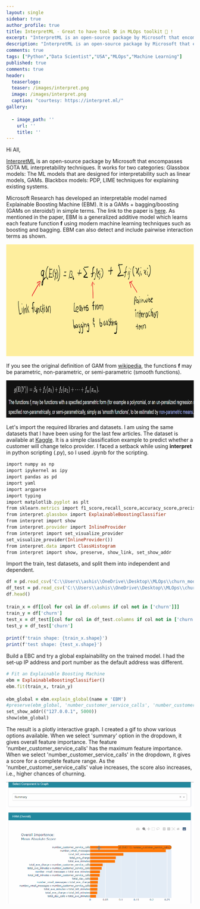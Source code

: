 ```yaml
---
layout: single
sidebar: true
author_profile: true
title: InterpretML - Great to have tool 🛠️ in MLOps toolkit 🧰 !
excerpt: "InterpretML is an open-source package by Microsoft that encompass SOTA ML interpretability techniques."
description: "InterpretML is an open-source package by Microsoft that encompass SOTA ML interpretability techniques."
comments: true
tags: ["Python","Data Scientist","USA","MLOps","Machine Learning"]
published: true
comments: true
header:
  teaserlogo:
  teaser: /images/interpret.png
  image: /images/interpret.png
  caption: "courtesy: https://interpret.ml/"
gallery:

  - image_path: ''
    url: ''
    title: ''
---
```

Hi All,

[InterpretML](https://github.com/interpretml/interpret) is an open-source package by Microsoft that encompasses SOTA ML interpretability techniques. It works for two categories:
Glassbox models: The ML models that are designed for interpretability such as linear models, GAMs.
Blackbox models: PDP, LIME techniques for explaining existing systems.

Microsoft Research has developed an interpretable model named Explainable Boosting Machine (EBM). It is a GAMs + bagging/boosting (GAMs on steroids!) in simple terms. The link to the paper is [here](https://arxiv.org/pdf/1909.09223.pdf).  As mentioned in the paper, EBM is a generalized additive model which learns each feature function **f** using modern machine learning techniques such as boosting and bagging. EBM can also detect and include pairwise interaction terms as shown.

<p align="center">
  <img width="650" height="300" src="/images/EBM.png">
</p>

If you see the original definition of GAM from [wikipedia](https://en.wikipedia.org/wiki/Generalized_additive_model), the functions **f** may be parametric, non-parametric, or semi-parametric (smooth functions).

<p align="center">
  <img width="750" height="100" src="/images/EBM1.png">
</p>

Let's import the required libraries and datasets. I am using the same datasets that I have been using for the last few articles. The dataset is available at [Kaggle](https://www.kaggle.com/c/customer-churn-prediction-2020/data?select=train.csv). It is a simple classification example to predict whether a customer will change telco provider. I faced a setback while using **interpret** in python scripting (.py), so I used .ipynb for the scripting.

```ruby
import numpy as np
import ipykernel as ipy
import pandas as pd
import yaml
import argparse
import typing
import matplotlib.pyplot as plt
from sklearn.metrics import f1_score,recall_score,accuracy_score,precision_score,confusion_matrix,classification_report
from interpret.glassbox import ExplainableBoostingClassifier
from interpret import show
from interpret.provider import InlineProvider
from interpret import set_visualize_provider
set_visualize_provider(InlineProvider())
from interpret.data import ClassHistogram
from interpret import show, preserve, show_link, set_show_addr
```
Import the train, test datasets, and split them into independent and dependent. 

```ruby
df = pd.read_csv('C:\\Users\\ashis\\OneDrive\\Desktop\\MLOps\\churn_model\\data\\processed\\churn_train.csv')
df_test = pd.read_csv('C:\\Users\\ashis\\OneDrive\\Desktop\\MLOps\\churn_model\\data\\processed\\churn_test.csv')
df.head()

train_x = df[[col for col in df.columns if col not in ['churn']]]
train_y = df['churn']
test_x = df_test[[col for col in df_test.columns if col not in ['churn']]]
test_y = df_test['churn']

print(f'train shape: {train_x.shape}')
print(f'test shape: {test_x.shape}')
```
Build a EBC and try a global explainability on the trained model. I had the set-up IP address and port number as the default address was different.

```ruby
# Fit an Explainable Boosting Machine
ebm = ExplainableBoostingClassifier()
ebm.fit(train_x, train_y)

ebm_global = ebm.explain_global(name = 'EBM')
#preserve(ebm_global, 'number_customer_service_calls', 'number_customer_service_calls.html')
set_show_addr(("127.0.0.1", 5000))
show(ebm_global)
```
The result is a plotly interactive graph. I created a gif to show various options available. When we select 'summary' option in the dropdown, it gives overall feature importance. The feature 'number_customer_service_calls' has the maximum feature importance. When we select 'number_customer_service_calls' in the dropdown, it gives a score for a complete feature range. As the 'number_customer_service_calls' value increases, the score also increases, i.e., higher chances of churning. 

<p align="center">
  <img src="https://raw.githubusercontent.com/ashishtele/ashishtele.github.io/master/images/EBM_1.gif" width=650>
</p>
